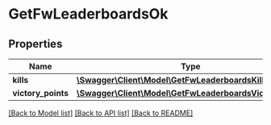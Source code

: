 # GetFwLeaderboardsOk

## Properties
Name | Type | Description | Notes
------------ | ------------- | ------------- | -------------
**kills** | [**\Swagger\Client\Model\GetFwLeaderboardsKills**](GetFwLeaderboardsKills.md) |  | 
**victory_points** | [**\Swagger\Client\Model\GetFwLeaderboardsVictoryPoints**](GetFwLeaderboardsVictoryPoints.md) |  | 

[[Back to Model list]](../../README.md#documentation-for-models) [[Back to API list]](../../README.md#documentation-for-api-endpoints) [[Back to README]](../../README.md)

